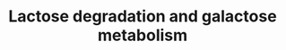 ---
annotations:
- type: Pathway Ontology
  value: galactose metabolic pathway
- type: Pathway Ontology
  value: lactose degradation pathway
authors:
- J.Heckman
- MaintBot
- Ddigles
- Egonw
- Khanspers
- DeSl
- Marvin M2
- Eweitz
description: Based on http://pathway.yeastgenome.org/biocyc/
last-edited: 2021-05-07
organisms:
- Saccharomyces cerevisiae
redirect_from:
- /index.php/Pathway:WP546
- /instance/WP546
schema-jsonld:
- '@context': https://schema.org/
  '@id': https://wikipathways.github.io/pathways/WP546.html
  '@type': Dataset
  creator:
    '@type': Organization
    name: WikiPathways
  description: Based on http://pathway.yeastgenome.org/biocyc/
  keywords:
  - GAL10
  - UDP-D-glucose
  - ATP
  - GAL1
  - UDP-galactose
  - beta-D-Glucose
  - PGM2
  - glycolysis
  - alpha-D-Galactose
  - ADP
  - glucose-6-phosphate
  - beta-D-galactose
  - glucose-1-phosphate (closed form)
  - H2O
  - GAL7
  - Alpha-D-Galactose-1-Phosphate
  - PGM1
  - lactose
  license: CC0
  name: Lactose degradation and galactose metabolism
seo: CreativeWork
title: Lactose degradation and galactose metabolism
wpid: WP546
---